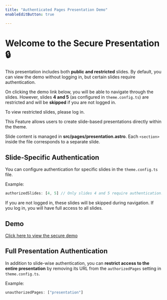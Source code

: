 ```yaml
---
title: "Authenticated Pages Presentation Demo"
enableEditButton: true

---
```


# Welcome to the Secure Presentation 🔒  

This presentation includes both **public and restricted** slides. By default, you can view the demo without logging in, but certain slides require authentication.  

On clicking the demo link below, you will be able to navigate through the slides. However, slides **4 and 5** (as configured in `theme.config.ts`) are restricted and will be **skipped** if you are not logged in.  

To view restricted slides, please log in.  

This Feature allows users to create slide-based presentations directly within the theme.

Slide content is managed in **src/pages/presentation.astro**.
Each `<section>` inside the file corresponds to a separate slide.


## Slide-Specific Authentication  

You can configure authentication for specific slides in the `theme.config.ts` file.  

Example:  
```ts
authorizedSlides: [4, 5] // Only slides 4 and 5 require authentication.
```

If you are not logged in, these slides will be skipped during navigation.
If you log in, you will have full access to all slides.

## Demo  

<a href="/presentation" target="_blank">Click here to view the secure demo</a>  

## Full Presentation Authentication  

In addition to slide-wise authentication, you can **restrict access to the entire presentation** by removing its URL from the `authorizedPages` setting in `theme.config.ts`.  

Example:  
```ts
unauthorizedPages: ["presentation"]
```

